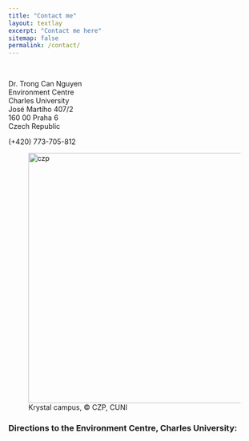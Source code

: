 ```yaml
---
title: "Contact me"
layout: textlay
excerpt: "Contact me here"
sitemap: false
permalink: /contact/
---
```





<br>

<div class="container-fluid">
<div class="row">

<div class="col-sm-4">
<div style="text-align:justify" markdown="1">
<p> Dr. Trong Can Nguyen <br>
Environment Centre <br>
Charles University <br>
José Martího 407/2 <br>
160 00 Praha 6 <br>
Czech Republic </p>
<span class="glyphicon glyphicon-phone-alt"></span> (+420) 773-705-812 <br>
<i class="glyphicon glyphicon-envelope"></i> <trongcan.ng@gmail.com>
</div>
</div>

<div class="col-sm-8">
<figure>
<img src="{{ site.url }}{{ site.baseurl }}/images/contapic/CZP_CUNI.jpg" class="img-responsive" width="500px" height="auto" alt="czp" />
<figcaption> Krystal campus, <span class="copyright">&copy;</span> CZP, CUNI
</figcaption>
</figure>
</div>

</div>
</div>


### Directions to the Environment Centre, Charles University:

<div id="map" style="width:100%;height:500px"></div>

<script>
function myMap() {
  var myCenter = new google.maps.LatLng( 50.094025,14.341628);
  var mapCanvas = document.getElementById("map");
  var mapOptions = {center: myCenter, zoom: 15};
  var map = new google.maps.Map(mapCanvas, mapOptions);
  var marker = new google.maps.Marker({position:myCenter});
  marker.setMap(map);

  var infowindow = new google.maps.InfoWindow({
  content: "José Martího 407/2, 160 00 Praha 6 Czech Republic"
});

infowindow.open(map,marker);
}
</script>

<script src="https://maps.googleapis.com/maps/api/js?key=AIzaSyA7i6vSafRzNMdIaq-SslU9oycP9HMR9TM&callback=myMap">
</script>

<br>

